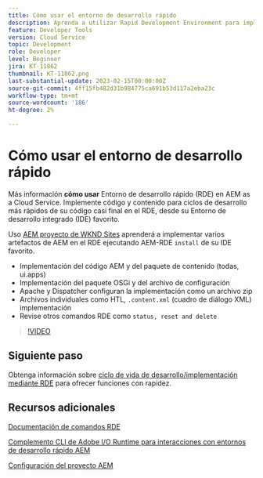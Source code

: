 ```yaml
---
title: Cómo usar el entorno de desarrollo rápido
description: Aprenda a utilizar Rapid Development Environment para implementar código y contenido desde el equipo local.
feature: Developer Tools
version: Cloud Service
topic: Development
role: Developer
level: Beginner
jira: KT-11862
thumbnail: KT-11862.png
last-substantial-update: 2023-02-15T00:00:00Z
source-git-commit: 4ff15fb482d31b984775ca691b53d117a2eba23c
workflow-type: tm+mt
source-wordcount: '186'
ht-degree: 2%

---
```



# Cómo usar el entorno de desarrollo rápido

Más información **cómo usar** Entorno de desarrollo rápido (RDE) en AEM as a Cloud Service. Implemente código y contenido para ciclos de desarrollo más rápidos de su código casi final en el RDE, desde su Entorno de desarrollo integrado (IDE) favorito.

Uso [AEM proyecto de WKND Sites](https://github.com/adobe/aem-guides-wknd#aem-wknd-sites-project) aprenderá a implementar varios artefactos de AEM en el RDE ejecutando AEM-RDE `install` de su IDE favorito.

- Implementación del código AEM y del paquete de contenido (todas, ui.apps)
- Implementación del paquete OSGi y del archivo de configuración
- Apache y Dispatcher configuran la implementación como un archivo zip
- Archivos individuales como HTL, `.content.xml` (cuadro de diálogo XML) implementación
- Revise otros comandos RDE como `status, reset and delete`

>[!VIDEO](https://video.tv.adobe.com/v/3415491/?quality=12&learn=on)

## Siguiente paso

Obtenga información sobre [ciclo de vida de desarrollo/implementación mediante RDE](./development-life-cycle.md) para ofrecer funciones con rapidez.


## Recursos adicionales

[Documentación de comandos RDE](https://experienceleague.adobe.com/docs/experience-manager-cloud-service/content/implementing/developing/rapid-development-environments.html#rde-cli-commands)

[Complemento CLI de Adobe I/O Runtime para interacciones con entornos de desarrollo rápido AEM](https://github.com/adobe/aio-cli-plugin-aem-rde#aio-cli-plugin-aem-rde)

[Configuración del proyecto AEM](https://experienceleague.adobe.com/docs/experience-manager-learn/getting-started-wknd-tutorial-develop/project-archetype/project-setup.html)
